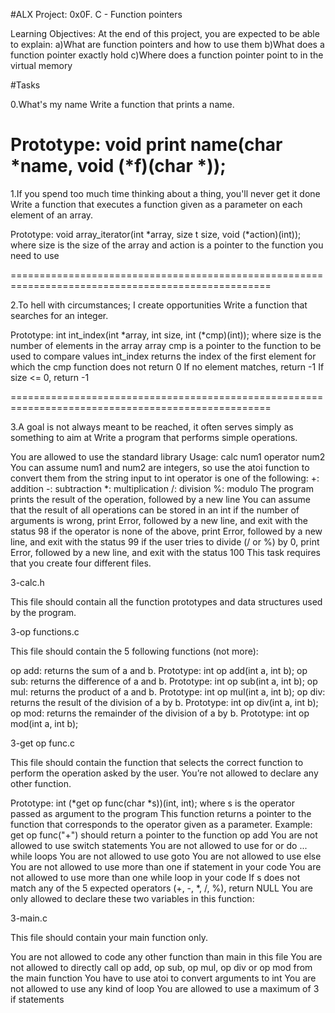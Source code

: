#ALX Project: 0x0F. C - Function pointers

Learning Objectives: At the end of this project, you are expected to be able to explain:
a)What are function pointers and how to use them
b)What does a function pointer exactly hold
c)Where does a function pointer point to in the virtual memory

#Tasks

0.What's my name
Write a function that prints a name.

Prototype: void print name(char *name, void (*f)(char *));
===================================================================================================

1.If you spend too much time thinking about a thing, you'll never get it done
Write a function that executes a function given as a parameter on each element of an array.

Prototype: void array_iterator(int *array, size t size, void (*action)(int));
where size is the size of the array
and action is a pointer to the function you need to use

===================================================================================================

2.To hell with circumstances; I create opportunities
Write a function that searches for an integer.

Prototype: int int_index(int *array, int size, int (*cmp)(int));
where size is the number of elements in the array array
cmp is a pointer to the function to be used to compare values
int_index returns the index of the first element for which the cmp function does not return 0
If no element matches, return -1
If size <= 0, return -1

===================================================================================================

3.A goal is not always meant to be reached, it often serves simply as something to aim at
Write a program that performs simple operations.

You are allowed to use the standard library
Usage: calc num1 operator num2
You can assume num1 and num2 are integers, so use the atoi function to convert them from the string input to int
operator is one of the following:
+: addition
-: subtraction
*: multiplication
/: division
%: modulo
The program prints the result of the operation, followed by a new line
You can assume that the result of all operations can be stored in an int
if the number of arguments is wrong, print Error, followed by a new line, and exit with the status 98
if the operator is none of the above, print Error, followed by a new line, and exit with the status 99
if the user tries to divide (/ or %) by 0, print Error, followed by a new line, and exit with the status 100
This task requires that you create four different files.

3-calc.h

This file should contain all the function prototypes and data structures used by the program.

3-op functions.c

This file should contain the 5 following functions (not more):

op add: returns the sum of a and b. Prototype: int op add(int a, int b);
op sub: returns the difference of a and b. Prototype: int op sub(int a, int b);
op mul: returns the product of a and b. Prototype: int op mul(int a, int b);
op div: returns the result of the division of a by b. Prototype: int op div(int a, int b);
op mod: returns the remainder of the division of a by b. Prototype: int op mod(int a, int b);

3-get op func.c

This file should contain the function that selects the correct function to perform the operation asked by the user. You’re not allowed to declare any other function.

Prototype: int (*get op func(char *s))(int, int);
where s is the operator passed as argument to the program
This function returns a pointer to the function that corresponds to the operator given as a parameter. Example: get op func("+") should return a pointer to the function op add
You are not allowed to use switch statements
You are not allowed to use for or do ... while loops
You are not allowed to use goto
You are not allowed to use else
You are not allowed to use more than one if statement in your code
You are not allowed to use more than one while loop in your code
If s does not match any of the 5 expected operators (+, -, *, /, %), return NULL
You are only allowed to declare these two variables in this function:

3-main.c

This file should contain your main function only.

You are not allowed to code any other function than main in this file
You are not allowed to directly call op add, op sub, op mul, op div or op mod from the main function
You have to use atoi to convert arguments to int
You are not allowed to use any kind of loop
You are allowed to use a maximum of 3 if statements
